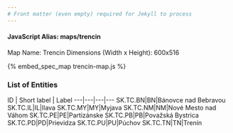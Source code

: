 ```yaml
---
# Front matter (even empty) required for Jekyll to process
---
```


#### JavaScript Alias: maps/trencin

Map Name: Trencin
Dimensions (Width x Height): 600x516



{% embed_spec_map trencin-map.js %}

### List of Entities

ID | Short label | Label
---|---|---|---
SK.TC.BN|BN|Bánovce nad Bebravou
SK.TC.IL|IL|Ilava
SK.TC.MY|MY|Myjava
SK.TC.NM|NM|Nové Mesto nad Váhom
SK.TC.PE|PE|Partizánske
SK.TC.PB|PB|Považská Bystrica
SK.TC.PD|PD|Prievidza
SK.TC.PU|PU|Púchov
SK.TC.TN|TN|Trenín

